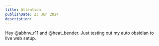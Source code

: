 ```yaml
---
title: Attention
publishDate: 23 Jun 2024
description: 
---
```


Hey @abhnv_r11 and @heat_bender. Just testing out my auto obsidian to live web setup.